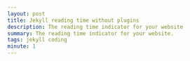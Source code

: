 ```yaml
---
layout: post
title: Jekyll reading time without plugins
description: The reading time indicator for your website
summary: The reading time indicator for your website.
tags: jekyll coding
minute: 1
---
```


